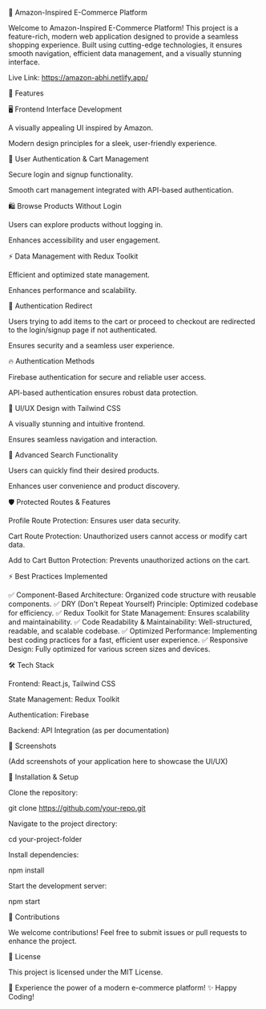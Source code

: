🚀 Amazon-Inspired E-Commerce Platform

Welcome to Amazon-Inspired E-Commerce Platform! This project is a feature-rich, modern web application designed to provide a seamless shopping experience. Built using cutting-edge technologies, it ensures smooth navigation, efficient data management, and a visually stunning interface.


Live Link: https://amazon-abhi.netlify.app/

🌟 Features

🖥️ Frontend Interface Development

A visually appealing UI inspired by Amazon.

Modern design principles for a sleek, user-friendly experience.

🔐 User Authentication & Cart Management

Secure login and signup functionality.

Smooth cart management integrated with API-based authentication.

🛍️ Browse Products Without Login

Users can explore products without logging in.

Enhances accessibility and user engagement.

⚡ Data Management with Redux Toolkit

Efficient and optimized state management.

Enhances performance and scalability.

🔄 Authentication Redirect

Users trying to add items to the cart or proceed to checkout are redirected to the login/signup page if not authenticated.

Ensures security and a seamless user experience.

🔥 Authentication Methods

Firebase authentication for secure and reliable user access.

API-based authentication ensures robust data protection.

🎨 UI/UX Design with Tailwind CSS

A visually stunning and intuitive frontend.

Ensures seamless navigation and interaction.

🔎 Advanced Search Functionality

Users can quickly find their desired products.

Enhances user convenience and product discovery.

🛡️ Protected Routes & Features

Profile Route Protection: Ensures user data security.

Cart Route Protection: Unauthorized users cannot access or modify cart data.

Add to Cart Button Protection: Prevents unauthorized actions on the cart.

⚡ Best Practices Implemented

✅ Component-Based Architecture: Organized code structure with reusable components.
✅ DRY (Don't Repeat Yourself) Principle: Optimized codebase for efficiency.
✅ Redux Toolkit for State Management: Ensures scalability and maintainability.
✅ Code Readability & Maintainability: Well-structured, readable, and scalable codebase.
✅ Optimized Performance: Implementing best coding practices for a fast, efficient user experience.
✅ Responsive Design: Fully optimized for various screen sizes and devices.

🛠️ Tech Stack

Frontend: React.js, Tailwind CSS

State Management: Redux Toolkit

Authentication: Firebase

Backend: API Integration (as per documentation)

📸 Screenshots

(Add screenshots of your application here to showcase the UI/UX)

🎯 Installation & Setup

Clone the repository:

git clone https://github.com/your-repo.git

Navigate to the project directory:

cd your-project-folder

Install dependencies:

npm install

Start the development server:

npm start

📢 Contributions

We welcome contributions! Feel free to submit issues or pull requests to enhance the project.

📜 License

This project is licensed under the MIT License.

🚀 Experience the power of a modern e-commerce platform! ✨ Happy Coding!

